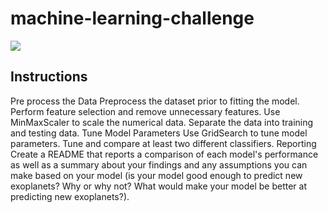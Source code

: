 # machine-learning-challenge
<img src = "https://github.com/BanuNathan/machine-learning-challenge/blob/main/Images/exoplanets.jpg">

## Instructions
Pre process the Data
Preprocess the dataset prior to fitting the model.
Perform feature selection and remove unnecessary features.
Use MinMaxScaler to scale the numerical data.
Separate the data into training and testing data.
Tune Model Parameters
Use GridSearch to tune model parameters.
Tune and compare at least two different classifiers.
Reporting
Create a README that reports a comparison of each model's performance as well as a summary about your findings and any assumptions you can make based on your model (is your model good enough to predict new exoplanets? Why or why not? What would make your model be better at predicting new exoplanets?).

